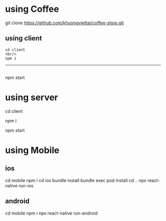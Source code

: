 

# using Coffee
git clone https://github.com/khuongviettai/coffee-shop.git

## using client

```
cd client 
<br/>
npm i

```

**  **
<br/>
npm start


# using server

cd client 

npm i

npm start

# using Mobile
## ios
cd mobile 
npm i
cd ios 
bundle install
bundle exec pod install
cd ..
npx react-native run-ios

## android
cd mobile 
npm i
npx react-native run-android
